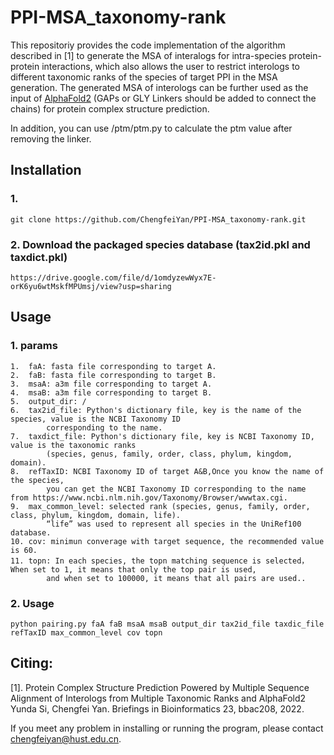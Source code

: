 # PPI-MSA_taxonomy-rank
This repositoriy provides the code implementation of the algorithm described in [1] to generate the MSA of interalogs for intra-species protein-protein interactions, which also allows the user to restrict interologs to different taxonomic ranks of the species of target PPI in the MSA generation.
The generated MSA of interologs can be further used as the input of [AlphaFold2](https://github.com/deepmind/alphafold) (GAPs or GLY Linkers should be added to connect the chains) for protein complex structure prediction.

In addition, you can use /ptm/ptm.py to calculate the ptm value after removing the linker.

## Installation
### 1.
    git clone https://github.com/ChengfeiYan/PPI-MSA_taxonomy-rank.git
### 2. Download the packaged species database (tax2id.pkl and taxdict.pkl)
    https://drive.google.com/file/d/1omdyzewWyx7E-orK6yu6wtMskfMPUmsj/view?usp=sharing

## Usage
### 1. params
    1.  faA: fasta file corresponding to target A.
    2.  faB: fasta file corresponding to target B.
    3.  msaA: a3m file corresponding to target A.
    4.  msaB: a3m file corresponding to target B.
    5.  output_dir: /
    6.  tax2id_file: Python's dictionary file, key is the name of the species, value is the NCBI Taxonomy ID  
            corresponding to the name.
    7.  taxdict_file: Python's dictionary file, key is NCBI Taxonomy ID, value is the taxonomic ranks
            (species, genus, family, order, class, phylum, kingdom, domain). 
    8.  refTaxID: NCBI Taxonomy ID of target A&B,Once you know the name of the species, 
            you can get the NCBI Taxonomy ID corresponding to the name from https://www.ncbi.nlm.nih.gov/Taxonomy/Browser/wwwtax.cgi.
    9.  max_common_level: selected rank (species, genus, family, order, class, phylum, kingdom, domain, life).
            “life” was used to represent all species in the UniRef100 database.
    10. cov: minimun converage with target sequence, the recommended value is 60.
    11. topn: In each species, the topn matching sequence is selected，When set to 1, it means that only the top pair is used, 
            and when set to 100000, it means that all pairs are used..

### 2. Usage
    python pairing.py faA faB msaA msaB output_dir tax2id_file taxdic_file refTaxID max_common_level cov topn

## Citing:
[1]. Protein Complex Structure Prediction Powered by Multiple Sequence Alignment of Interologs from Multiple Taxonomic Ranks and AlphaFold2
Yunda Si, Chengfei Yan. Briefings in Bioinformatics 23, bbac208, 2022.

If you meet any problem in installing or running the program, please contact chengfeiyan@hust.edu.cn.
